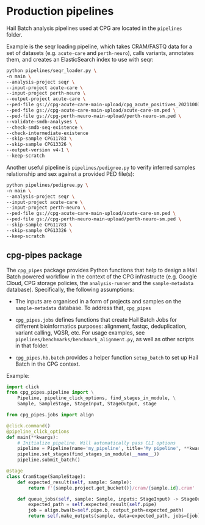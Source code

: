 # Production pipelines

Hail Batch analysis pipelines used at CPG are located in the `pipelines` folder.

Example is the seqr loading pipeline, which takes CRAM/FASTQ data for a set of datasets (e.g. `acute-care` and `perth-neuro`), calls variants, annotates them, and creates an ElasticSearch index to use with seqr:

```sh
python pipelines/seqr_loader.py \
-n main \
--analysis-project seqr \
--input-project acute-care \
--input-project perth-neuro \
--output-project acute-care \
--ped-file gs://cpg-acute-care-main-upload/cpg_acute_positives_20211003_213917/acute-care-topup-mfranklin.ped \
--ped-file gs://cpg-acute-care-main-upload/acute-care-sm.ped \
--ped-file gs://cpg-perth-neuro-main-upload/perth-neuro-sm.ped \
--validate-smdb-analyses \
--check-smdb-seq-existence \
--check-intermediate-existence
--skip-sample CPG11783 \
--skip-sample CPG13326 \
--output-version v4-1 \
--keep-scratch
```

Another useful pipeline is `pipelines/pedigree.py` to verify inferred samples relationship and sex against a provided PED file(s):

```sh
python pipelines/pedigree.py \
-n main \
--analysis-project seqr \
--input-project acute-care \
--input-project perth-neuro \
--ped-file gs://cpg-acute-care-main-upload/acute-care-sm.ped \
--ped-file gs://cpg-perth-neuro-main-upload/perth-neuro-sm.ped \
--skip-sample CPG11783 \
--skip-sample CPG13326 \
--keep-scratch
```

## cpg-pipes package

The `cpg_pipes` package provides Python functions that help to design a Hail Batch powered workflow in the context of the CPG infrastructe (e.g. Google Cloud, CPG storage policies, the `analysis-runner` and the `sample-metadata` database). Specifically, the following assumptions:

* The inputs are organised in a form of projects and samples on the `sample-metadata` database. To address that, `cpg_pipes`

* `cpg_pipes.jobs` defines functions that create Hail Batch Jobs for differrent bioinformatics purposes: alignment, fastqc, deduplication, variant calling, VQSR, etc. For usage examples, see `pipelines/benchmarks/benchmark_alignment.py`, as well as other scripts in that folder.

* `cpg_pipes.hb.batch` provides a helper function `setup_batch` to set up Hail Batch in the CPG context.

Example:

```python
import click
from cpg_pipes.pipeline import \
    Pipeline, pipeline_click_options, find_stages_in_module, \
    Sample, SampleStage, StageInput, StageOutput, stage

from cpg_pipes.jobs import align

@click.command()
@pipeline_click_options
def main(**kwargs):
    # Initialize pipeline. Will automatically pass CLI options
    pipeline = Pipeline(name='my_pipeline', title='My pipeline', **kwargs)
    pipeline.set_stages(find_stages_in_module(__name__))
    pipeline.submit_batch()

@stage
class CramStage(SampleStage):
    def expected_result(self, sample: Sample):
        return f'{sample.project.get_bucket()}/cram/{sample.id}.cram'

    def queue_jobs(self, sample: Sample, inputs: StageInput) -> StageOutput:
        expected_path = self.expected_result(self.pipe)
        job = align.bwa(b=self.pipe.b, output_path=expected_path)
        return self.make_outputs(sample, data=expected_path, jobs=[job])
```

